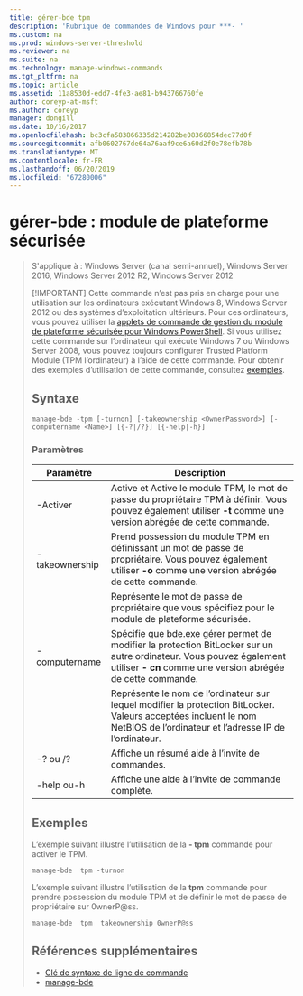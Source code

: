 ```yaml
---
title: gérer-bde tpm
description: 'Rubrique de commandes de Windows pour ***- '
ms.custom: na
ms.prod: windows-server-threshold
ms.reviewer: na
ms.suite: na
ms.technology: manage-windows-commands
ms.tgt_pltfrm: na
ms.topic: article
ms.assetid: 11a8530d-edd7-4fe3-ae81-b943766760fe
author: coreyp-at-msft
ms.author: coreyp
manager: dongill
ms.date: 10/16/2017
ms.openlocfilehash: bc3cfa583866335d214282be08366854dec77d0f
ms.sourcegitcommit: afb0602767de64a76aaf9ce6a60d2f0e78efb78b
ms.translationtype: MT
ms.contentlocale: fr-FR
ms.lasthandoff: 06/20/2019
ms.locfileid: "67280006"
---
```

# <a name="manage-bde-tpm"></a>gérer-bde : module de plateforme sécurisée

> S'applique à : Windows Server (canal semi-annuel), Windows Server 2016, Windows Server 2012 R2, Windows Server 2012
> 
> [!IMPORTANT]
> Cette commande n’est pas pris en charge pour une utilisation sur les ordinateurs exécutant Windows 8, Windows Server 2012 ou des systèmes d’exploitation ultérieurs. Pour ces ordinateurs, vous pouvez utiliser la [applets de commande de gestion du module de plateforme sécurisée pour Windows PowerShell](https://docs.microsoft.com/powershell/module/trustedplatformmodule/).
> Si vous utilisez cette commande sur l’ordinateur qui exécute Windows 7 ou Windows Server 2008, vous pouvez toujours configurer Trusted Platform Module (TPM l’ordinateur) à l’aide de cette commande. Pour obtenir des exemples d’utilisation de cette commande, consultez [exemples](#BKMK_Examples).
> ## <a name="syntax"></a>Syntaxe
> ```
> manage-bde -tpm [-turnon] [-takeownership <OwnerPassword>] [-computername <Name>] [{-?|/?}] [{-help|-h}]
> ```
> ### <a name="parameters"></a>Paramètres
> 
> |    Paramètre    |                                                                              Description                                                                               |
> |-----------------|------------------------------------------------------------------------------------------------------------------------------------------------------------------------|
> |     -Activer     |              Active et Active le module TPM, le mot de passe du propriétaire TPM à définir. Vous pouvez également utiliser **-t** comme une version abrégée de cette commande.              |
> | -takeownership  |                      Prend possession du module TPM en définissant un mot de passe de propriétaire. Vous pouvez également utiliser **-o** comme une version abrégée de cette commande.                       |
> | <OwnerPassword> |                                                      Représente le mot de passe de propriétaire que vous spécifiez pour le module de plateforme sécurisée.                                                       |
> |  -computername  | Spécifie que bde.exe gérer permet de modifier la protection BitLocker sur un autre ordinateur. Vous pouvez également utiliser **- cn** comme une version abrégée de cette commande. |
> |     <Name>      |    Représente le nom de l’ordinateur sur lequel modifier la protection BitLocker. Valeurs acceptées incluent le nom NetBIOS de l’ordinateur et l’adresse IP de l’ordinateur.     |
> |    -? ou /?     |                                                               Affiche un résumé aide à l’invite de commandes.                                                               |
> |   -help ou-h   |                                                             Affiche une aide à l’invite de commande complète.                                                              |
> 
> ## <a name="BKMK_Examples"></a>Exemples
> L’exemple suivant illustre l’utilisation de la **- tpm** commande pour activer le TPM.
> ```
> manage-bde  tpm -turnon
> ```
> L’exemple suivant illustre l’utilisation de la **tpm** commande pour prendre possession du module TPM et de définir le mot de passe de propriétaire sur 0wnerP@ss.
> ```
> manage-bde  tpm  takeownership 0wnerP@ss
> ```
> ## <a name="additional-references"></a>Références supplémentaires
> -   [Clé de syntaxe de ligne de commande](command-line-syntax-key.md)
> -   [manage-bde](manage-bde.md)
